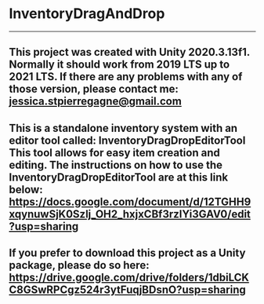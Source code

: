 # InventoryDragAndDrop
-------------------------
This project was created with Unity 2020.3.13f1. Normally it should work from 2019 LTS up to 2021 LTS. If there are any problems with any of those version, please contact me: 
jessica.stpierregagne@gmail.com
-------------------------

This is a standalone inventory system with an editor tool called: InventoryDragDropEditorTool
This tool allows for easy item creation and editing.
The instructions on how to use the InventoryDragDropEditorTool are at this link below:
https://docs.google.com/document/d/12TGHH9xqynuwSjK0Szlj_OH2_hxjxCBf3rzIYi3GAV0/edit?usp=sharing
-------------------------

If you prefer to download this project as a Unity package, please do so here:
https://drive.google.com/drive/folders/1dbiLCKC8GSwRPCgz524r3ytFuqjBDsnO?usp=sharing
-------------------------



